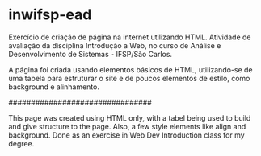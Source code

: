 # inwifsp-ead
Exercício de criação de página na internet utilizando HTML.
Atividade de avaliação da disciplina Introdução a Web, no curso de Análise e Desenvolvimento de Sistemas - IFSP/São Carlos.

A página foi criada usando elementos básicos de HTML, utilizando-se de uma tabela para estruturar o site e de poucos elementos de estilo, como background e alinhamento.

################################


This page was created using HTML only, with a tabel being used to build and give structure to the page. Also, a few style elements like align and background.
Done as an exercise in Web Dev Introduction class for my degree.
